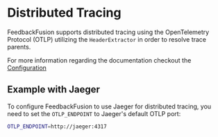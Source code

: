 
# Distributed Tracing

FeedbackFusion supports distributed tracing using the OpenTelemetry Protocol (OTLP) utilizing the `HeaderExtractor` in order 
to resolve trace parents.

For more information regarding the documentation checkout the [Configuration](/docs/configuration)

## Example with Jaeger

To configure FeedbackFusion to use Jaeger for distributed tracing, you need to set the `OTLP_ENDPOINT` to Jaeger's default OTLP port:

```sh
OTLP_ENDPOINT=http://jaeger:4317
```
